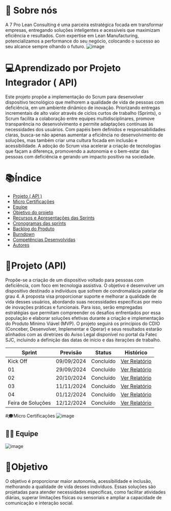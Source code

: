 
 # 👥 Sobre nós 
 
A 7 Pro Lean Consulting é uma parceira estratégica focada em transformar empresas, entregando soluções inteligentes e acessíveis que maximizam eficiência e resultados. Com expertise em Lean Manufacturing, potencializamos a performance do seu negócio, colocando o sucesso ao seu alcance sempre olhando  o futuro.​
![image](https://github.com/user-attachments/assets/23e128ad-0276-42c8-9775-8aa5069e8056)

# 💻Aprendizado por Projeto Integrador ( API)
Este projeto propõe a implementação do Scrum para desenvolver dispositivo tecnológico  que melhorem a qualidade de vida de pessoas com deficiência, em um ambiente dinâmico de inovação. Priorizando entregas incrementais de alto valor através de ciclos curtos de trabalho (Sprints), o Scrum facilita a colaboração entre equipes multidisciplinares, promove transparência no desenvolvimento e permite adaptações contínuas às necessidades dos usuários. Com papéis bem definidos e responsabilidades claras, busca-se não apenas aumentar a eficiência no desenvolvimento de soluções, mas também criar uma cultura focada em inclusão e acessibilidade. A adoção do Scrum visa acelerar a criação de tecnologias que façam a diferença, promovendo a autonomia e o bem-estar das pessoas com deficiência e gerando um impacto positivo na sociedade.

# 📚Índice  
- [Projeto ( API )](#Projeto ( API ))
- [Micro Certificações](#Micro-Certificações)
- [Equipe](#Equipe)
- [Objetivo do projeto](#Objetivo-do-projeto)
- [Recursos e Apresentações das Sprints](#Recursos-e-Apresentações-das-Sprints)
- [Cronogramas das sprints](#Cronogramas-das-sprints)
- [Backlog do Produto](#Backlog-do-Produto)
- [Burndown](#Burndown)
- [Competências Desenvolvidas](#competências-desenvolvidas)
- [Autores](#Autores)

 # 🚥Projeto (API) 
Propõe-se a criação de um dispositivo voltado para pessoas com deficiência, com foco em tecnologia assistiva. O objetivo é desenvolver um dispositivo destinado a indivíduos que sofrem de condromalácia patelar de grau 4. A proposta visa proporcionar suporte e melhorar a qualidade de vida desses usuários, abordando suas necessidades específicas por meio de inovações práticas e funcionais. Para isso, serão empregadas estratégias que permitam compreender os desafios enfrentados por essa população e elaborar soluções efetivas durante a criação e implementação do Produto Mínimo Viável (MVP). O projeto seguirá os princípios do CDIO (Conceber, Desenvolver, Implementar e Operar) e seus resultados estarão alinhados com as diretrizes do Aviso Legal disponível no portal da Fatec SJC, incluindo a definição das datas de início e das iterações de trabalho.

| Sprint         | Previsão     | Status     | Histórico       | 
| -------------- | ------------ | ---------- | --------------- | 
| Kick Off       | 09/09/2024   | Concluído  | [Ver Relatório](https://github.com/antoniodaluz/API-II-7-PRO-LEAN-CONSULTING-TEC-ASSISTIVA/blob/main/Sprint%201/Formaliza%C3%A7%C3%A3o%20Equipe%20%207%20Pro%20Lean%202.pdf) | 
| 01             | 29/09/2024   | Concluído  | [Ver Relatório](https://github.com/7-Pro-Lean-Consulting/Horario/blob/main/SPRINT%201/Relatorio.do.projeto.sprint.1%20(1).pdf) |
| 02             | 20/10/2024   | Concluído  | [Ver Relatório](https://github.com/7-Pro-Lean-Consulting/Horario/blob/main/Sprint%202/Relat%C3%B3rio%20sprint%202.pdf) |
| 03             | 11/11/2024   | Concluído  | [Ver Relatório](https://github.com/7-Pro-Lean-Consulting/Horario/blob/main/sprint%203/Relatorio.do.projeto.sprint.3.pdf) |
| 04             | 01/12/2024   | Concluído  | [Ver Relatório](https://github.com/7-Pro-Lean-Consulting/Horario/blob/main/Sprint%204/Relat%C3%B3rio%204%20do%20projeto%20integrador%20.pdf) |
| Feira de Soluções |12/12/2024  | Concluído  | [Ver Relatório](https://github.com/7-Pro-Lean-Consulting/Horario/blob/main/Sprint%204/Relat%C3%B3rio%20Final.pdf)  | 

#🎓Micro Certificações 
![image](https://github.com/user-attachments/assets/d5dd71bb-9ef6-432f-a93b-406a2f8a7c89)

## 👥👥  Equipe
![image](https://github.com/user-attachments/assets/488fce2f-5203-4ed3-90c8-5490ee3c87f8)

# 🎯Objetivo  
O objetivo é proporcionar maior autonomia, acessibilidade e inclusão, melhorando a qualidade de vida desses indivíduos. Essas soluções são projetadas para atender necessidades específicas, como facilitar atividades diárias, superar limitações físicas ou sensoriais e ampliar a capacidade de comunicação e interação social.
